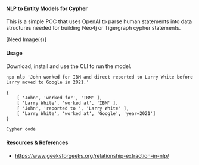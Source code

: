 #### NLP to Entity Models for Cypher
This is a simple POC that uses OpenAI to parse human statements into 
data structures needed for building Neo4j or Tigergraph cypher statements.

[Need Image(s)]

#### Usage
Download, install and use the CLI to run the model.

```
npx nlp 'John worked for IBM and direct reported to Larry White before Larry moved to Google in 2021.'
```

```
{
    [ 'John', 'worked for', 'IBM' ],
    [ 'Larry White', 'worked at', 'IBM' ],
    [ 'John', 'reported to ', 'Larry White' ],
    [ 'Larry White', 'worked at', 'Google', 'year=2021']
}
```

```
Cypher code
```

#### Resources & References
- https://www.geeksforgeeks.org/relationship-extraction-in-nlp/